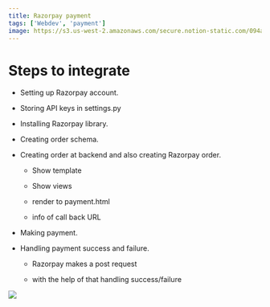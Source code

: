 ```yaml
---
title: Razorpay payment
tags: ['Webdev', 'payment']
image: https://s3.us-west-2.amazonaws.com/secure.notion-static.com/094abe36-fd11-4ee4-8b47-670f679eaa47/Screenshot_from_2022-01-18_17-36-53.png?X-Amz-Algorithm=AWS4-HMAC-SHA256&X-Amz-Content-Sha256=UNSIGNED-PAYLOAD&X-Amz-Credential=AKIAT73L2G45EIPT3X45%2F20220221%2Fus-west-2%2Fs3%2Faws4_request&X-Amz-Date=20220221T133358Z&X-Amz-Expires=3600&X-Amz-Signature=73e944d431d37c68478502693cdc803f4f2e9ab3b6d0abf0e9c5b9b2139b4a25&X-Amz-SignedHeaders=host&x-id=GetObject
---
```

# Steps to integrate

* Setting up Razorpay account.

* Storing API keys in settings.py

* Installing Razorpay library.

* Creating order schema.

* Creating order at backend and also creating Razorpay order.

	* Show template

	* Show views

	* render to payment.html

	* info of call back URL

* Making payment.

* Handling payment success and failure.

	* Razorpay makes a post request

	* with the help of that handling success/failure

![](https://s3.us-west-2.amazonaws.com/secure.notion-static.com/9ef0a154-3e34-4e4a-b946-1c681b4cf75a/rpay_medium1.jpg?X-Amz-Algorithm=AWS4-HMAC-SHA256&X-Amz-Content-Sha256=UNSIGNED-PAYLOAD&X-Amz-Credential=AKIAT73L2G45EIPT3X45%2F20220221%2Fus-west-2%2Fs3%2Faws4_request&X-Amz-Date=20220221T133358Z&X-Amz-Expires=3600&X-Amz-Signature=60c0c2194a899d4b6a4edc253d9b787149d89a78eb49dc82e2ba66455307c482&X-Amz-SignedHeaders=host&x-id=GetObject)


